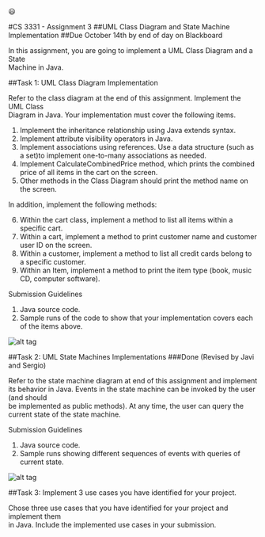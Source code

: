 :smiley:

#CS	3331 - Assignment	3
##UML	Class	Diagram	and	State	Machine	Implementation
##Due	October	14th by	end	of	day on	Blackboard

In	this	assignment,	you	are	going	to	implement	a	UML	Class	Diagram	and a	State	
Machine	in	Java.

##Task	1:	UML	Class	Diagram	Implementation

Refer	to	the	class	diagram	at	the	end	of	this	assignment.	Implement	the	UML	Class	
Diagram	in	Java.	Your	implementation	must	cover	the	following	items.

1. Implement	the	inheritance	relationship	using	Java	extends syntax.
2. Implement attribute	visibility	operators in	Java.
3. Implement	associations	using	references.	Use	a	data	structure	(such	as	a	set)to	implement	one-to-many	associations	as	needed.
4. Implement	CalculateCombinedPrice method,	which	prints	the	combined	price	of	all	items	in	the	cart	on	the	screen.
5. Other	methods	in	the	Class	Diagram	should	print	the	method	name	on	the	screen.

In	addition,	implement	the	following	methods:

6. Within	the	cart	class,	implement	a	method	to	list	all	items	within	a	specific cart.
7. Within	a	cart,	implement	a	method	to	print	customer	name	and	customer	user	ID	on	the	screen.
8. Within	a	customer,	implement	a	method	to	list	all	credit	cards	belong	to	a	specific	customer.
9. Within	an	Item,	implement a	method	to	print	the	item	type	(book,	music	CD,	computer	software).

Submission	Guidelines

1. Java	source	code.
2. Sample	runs	of	the	code	to	show that	your	implementation	covers	each	of	the	items	above.

![alt tag](https://github.com/scarrillo9/assignment3adv/blob/master/tastk1.PNG)


##Task	2:	UML	State	Machines	Implementations
###Done (Revised by Javi  and Sergio)

Refer	to	the	state	machine	diagram	at	end	of	this	assignment	and	implement	its	
behavior	in	Java.	Events	in	the	state	machine	can	be	invoked	by	the	user (and	should	
be	implemented	as	public	methods).	At	any	time,	the	user	can	query	the	current	
state	of	the	state	machine.

Submission	Guidelines

1. Java	source	code.
2. Sample	runs	showing	different	sequences	of	events	with	queries	of	current	state.

![alt tag](https://github.com/scarrillo9/assignment3adv/blob/master/task2.PNG)

##Task	3:	Implement	3	use	cases	you	have	identified for	your	project.

Chose	three	use	cases	that	you	have	identified	for	your	project	and	implement	them	
in	Java. Include	the	implemented	use	cases	in	your	submission.
